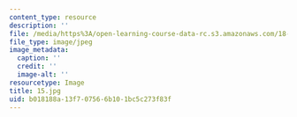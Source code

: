 ```yaml
---
content_type: resource
description: ''
file: /media/https%3A/open-learning-course-data-rc.s3.amazonaws.com/18-03-differential-equations-spring-2010/b018188a13f707566b101bc5c273f83f_15.jpg
file_type: image/jpeg
image_metadata:
  caption: ''
  credit: ''
  image-alt: ''
resourcetype: Image
title: 15.jpg
uid: b018188a-13f7-0756-6b10-1bc5c273f83f
---
```

